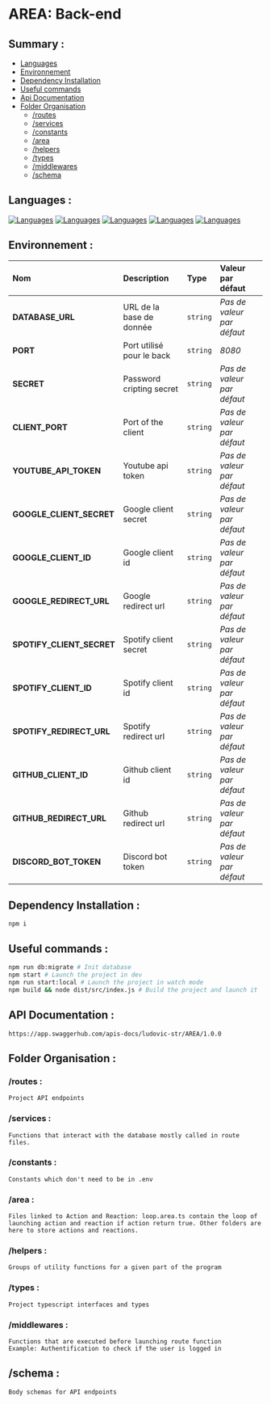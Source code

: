 # AREA: Back-end

## Summary :

- [Languages](#languages)
- [Environnement](#environnement)
- [Dependency Installation](#dependency-installation)
- [Useful commands](#useful-commands)
- [Api Documentation](#api-documentation)
- [Folder Organisation](#folder-organisation)
  - [/routes](#routes)
  - [/services](#services)
  - [/constants](#constants)
  - [/area](#area)
  - [/helpers](#helpers)
  - [/types](#types)
  - [/middlewares](#middlewares)
  - [/schema](#schemag)

## Languages :

[![Languages](https://skillicons.dev/icons?i=nodejs)](https://nodejs.org/en/)
[![Languages](https://skillicons.dev/icons?i=ts)](https://www.typescriptlang.org/)
[![Languages](https://skillicons.dev/icons?i=prisma)](https://www.prisma.io/)
[![Languages](https://skillicons.dev/icons?i=mysql)](https://mariadb.org/)
[![Languages](https://skillicons.dev/icons?i=jest)](https://jestjs.io/en/)

## Environnement :

| Nom                       | Description               | Type     | Valeur par défaut          |
| :------------------------ | :------------------------ | :------- | :------------------------- |
| **DATABASE_URL**          | URL de la base de donnée  | `string` | _Pas de valeur par défaut_ |
| **PORT**                  | Port utilisé pour le back | `string` | _8080_                     |
| **SECRET**                | Password cripting secret  | `string` | _Pas de valeur par défaut_ |
| **CLIENT_PORT**           | Port of the client        | `string` | _Pas de valeur par défaut_ |
| **YOUTUBE_API_TOKEN**     | Youtube api token         | `string` | _Pas de valeur par défaut_ |
| **GOOGLE_CLIENT_SECRET**  | Google client secret      | `string` | _Pas de valeur par défaut_ |
| **GOOGLE_CLIENT_ID**      | Google client id          | `string` | _Pas de valeur par défaut_ |
| **GOOGLE_REDIRECT_URL**   | Google redirect url       | `string` | _Pas de valeur par défaut_ |
| **SPOTIFY_CLIENT_SECRET** | Spotify client secret     | `string` | _Pas de valeur par défaut_ |
| **SPOTIFY_CLIENT_ID**     | Spotify client id         | `string` | _Pas de valeur par défaut_ |
| **SPOTIFY_REDIRECT_URL**  | Spotify redirect url      | `string` | _Pas de valeur par défaut_ |
| **GITHUB_CLIENT_ID**      | Github client id          | `string` | _Pas de valeur par défaut_ |
| **GITHUB_REDIRECT_URL**   | Github redirect url       | `string` | _Pas de valeur par défaut_ |
| **DISCORD_BOT_TOKEN**     | Discord bot token         | `string` | _Pas de valeur par défaut_ |

## Dependency Installation :

```
npm i
```

## Useful commands :

```bash
npm run db:migrate # Init database
npm start # Launch the project in dev
npm run start:local # Launch the project in watch mode
npm build && node dist/src/index.js # Build the project and launch it
```

## API Documentation :

```
https://app.swaggerhub.com/apis-docs/ludovic-str/AREA/1.0.0
```

## Folder Organisation :

### /routes :

    Project API endpoints

### /services :

    Functions that interact with the database mostly called in route files.

### /constants :

    Constants which don't need to be in .env

### /area :

    Files linked to Action and Reaction: loop.area.ts contain the loop of launching action and reaction if action return true. Other folders are here to store actions and reactions.

### /helpers :

    Groups of utility functions for a given part of the program

### /types :

    Project typescript interfaces and types

### /middlewares :

    Functions that are executed before launching route function
    Example: Authentification to check if the user is logged in

## /schema :

    Body schemas for API endpoints
